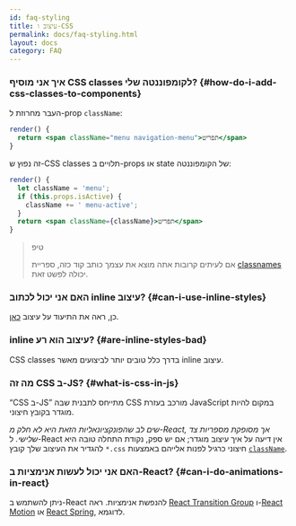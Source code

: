```yaml
---
id: faq-styling
title: עיצוב ו-CSS
permalink: docs/faq-styling.html
layout: docs
category: FAQ
---
```


### איך אני מוסיף CSS classes לקומפוננטה שלי? {#how-do-i-add-css-classes-to-components}

העבר מחרוזת ל-prop `className`:

```jsx
render() {
  return <span className="menu navigation-menu">תפריט</span>
}
```

זה נפוץ ש-CSS classes תלויים ב-props או state של הקומפוננטה:

```jsx
render() {
  let className = 'menu';
  if (this.props.isActive) {
    className += ' menu-active';
  }
  return <span className={className}>תפריט</span>
}
```

>טיפ
>
>אם לעיתים קרובות אתה מוצא את עצמך כותב קוד כזה, ספריית [classnames](https://www.npmjs.com/package/classnames#usage-with-reactjs) יכולה לפשט זאת.

### האם אני יכול לכתוב inline עיצוב? {#can-i-use-inline-styles}

כן, ראה את התיעוד על עיצוב [כאן](/docs/dom-elements.html#style).

### inline עיצוב הוא רע? {#are-inline-styles-bad}

CSS classes בדרך כלל טובים יותר לביצועים מאשר inline עיצוב.

### מה זה CSS ב-JS? {#what-is-css-in-js}

“CSS ב-JS” מתייחס לתבנית שבה CSS מורכב בעזרת JavaScript במקום להיות מוגדר בקובץ חיצוני.

_שים לב שהפונקציונאליות הזאת היא לא חלק מ-React, אך מסופקת מספריות צד שלישי._ ל-React אין דיעה על איך עיצוב מוגדר; אם יש ספק, נקודת התחלה טובה היא להגדיר את העיצוב שלך קובץ `*.css` חיצוני כרגיל לפנות אלייהם באמצעות [`className`](/docs/dom-elements.html#classname).

### האם אני יכול לעשות אנימציות ב-React? {#can-i-do-animations-in-react}

ניתן להשתמש ב-React להנפשת אנימציות. ראה [React Transition Group](https://reactcommunity.org/react-transition-group/) ו-[React Motion](https://github.com/chenglou/react-motion) או [React Spring](https://github.com/react-spring/react-spring), לדוגמא.
